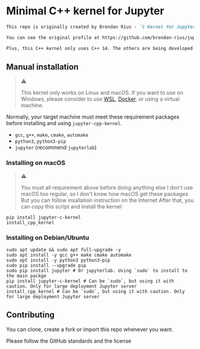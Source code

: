 # Minimal C++ kernel for Jupyter

```markdown
This repo is originally created by Brendan Rius - `C Kernel for Jupyter`

You can see the original profile at https://github.com/brendan-rius/jupyter-c-kernel

Plus, this C++ kernel only uses C++ 14. The others are being developed (or not, I am not a dev, and I don't really love this job lol)
```

## Manual installation

> :warning:
>
> This kernel only works on Linux and macOS.
> If you want to use on Windows, please consider to use [WSL](https://aka.ms/wsl), [Docker](https://docker.com), or using a virtual machine.

Normally, your target machine must meet these requirement packages before installing and using `jupyter-cpp-kernel`.

* `gcc`, `g++`, `make`, `cmake`, `automake`
* `python3`, `python3-pip`
* `jupyter` (recommend `jupyterlab`)

### Installing on macOS

> :warning:
>
> You must all requirement above before doing anything else
> I don't use macOS too regular, so I don't know how macOS get these packages
> But you can follow insallation instruction on the Internet
> After that, you can copy this script and install the kernel

```shell
pip install jupyter-c-kernel
install_cpp_kernel
```

### Installing on Debian/Ubuntu

```shell
sudo apt update && sudo apt full-upgrade -y 
sudo apt install -y gcc g++ make cmake automake
sudo apt install -y python3 python3-pip
sudo pip install --upgrade pip
sudo pip install jupyter # Or jupyterlab. Using `sudo` to install to the main packge
pip install jupyter-c-kernel # Can be `sudo`, but using it with caution. Only for large deployment Jupyter server
install_cpp_kernel # Can be `sudo`, but using it with caution. Only for large deployment Jupyter server
```

## Contributing

You can clone, create a fork or import this repo whenever you want.

Please follow the GitHub standards and the license

